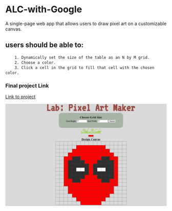 # ALC-with-Google
A single-page web app that allows users to draw pixel art on a customizable canvas.

## users should be able to:

        1. Dynamically set the size of the table as an N by M grid.
        2. Choose a color.
        3. Click a cell in the grid to fill that cell with the chosen color.

### Final project Link
[Link to project](https://zadok-kinara.github.io/ALC-with-Google/)

![alt text](images/screenshot.png "Pixel Art Maker")

